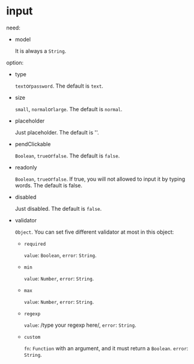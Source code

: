 # input

need:

- model

  It is always a `String`.

option:

- type

  `text`or`password`. The default is `text`.

- size

  `small`, `normal`or`large`. The default is `normal`.

- placeholder

  Just placeholder. The default is ''.

- pendClickable

  `Boolean`, `true`or`false`. The default is `false`.

- readonly

  `Boolean`, `true`or`false`. If true, you will not allowed to input it by typing words. The default is false.

- disabled

  Just disabled. The default is `false`.

- validator

  `Object`. You can set five different validator at most in this object:
  
    - `required`
    
      `value`: `Boolean`, `error`: `String`.
      
    - `min`
    
      `value`: `Number`, `error`: `String`.
      
    - `max`
    
      `value`: `Number`, `error`: `String`.
      
    - `regexp`
    
      `value`: /type your regexp here/, `error`: `String`.
      
    - `custom`
    
      `fn`: `Function` with an argument, and it must return a `Boolean`. `error`: `String`.
